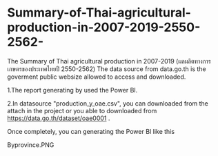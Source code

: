# Summary-of-Thai-agricultural-production-in-2007-2019-2550-2562-
The Summary of Thai agricultural production in 2007-2019 (ผลผลิตทางการเกษตรของประเทศไทยปี 2550-2562)
The data source from data.go.th is the goverment public websize allowed to access and downloaded.

1.The report generating by used the Power BI.

2.In datasource "production_y_oae.csv", you can downloaded from the attach in the project or you able to downloaded from https://data.go.th/dataset/oae0001 .

Once completely, you can generating the Power BI like this

Byprovince.PNG


